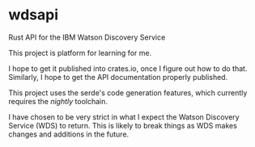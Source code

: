 # wdsapi
Rust API for the IBM Watson Discovery Service

This project is platform for learning for me.

I hope to get it published into crates.io, once I figure out how to do that.
Similarly, I hope to get the API documentation properly published.

This project uses the serde's code generation features,
which currently requires the _nightly_ toolchain.

I have chosen to be very strict in what I expect the Watson Discovery Service
(WDS) to return. This is likely to break things as WDS makes changes and
additions in the future.
